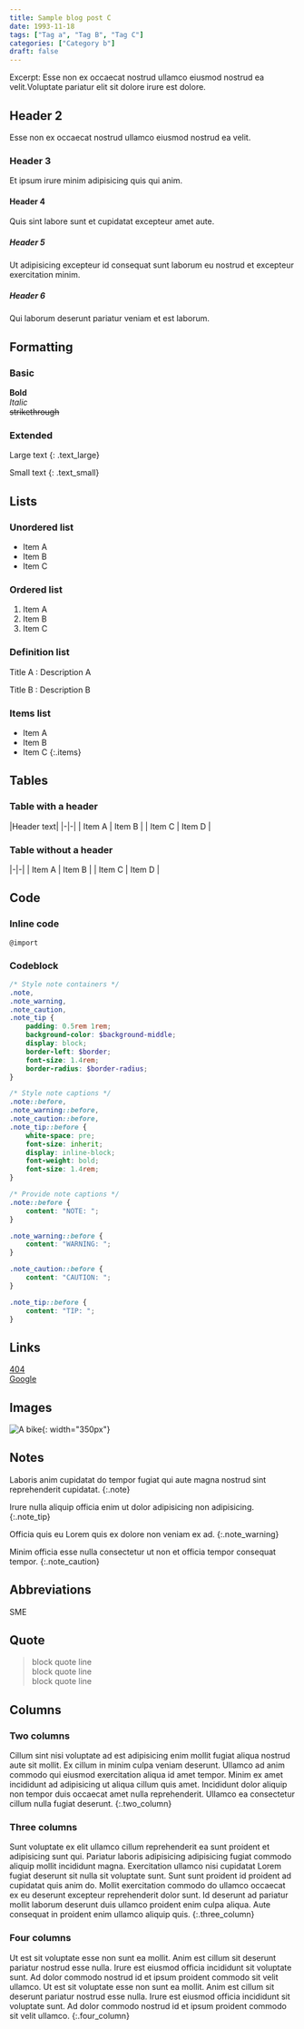 ```yaml
---
title: Sample blog post C
date: 1993-11-18
tags: ["Tag a", "Tag B", "Tag C"]
categories: ["Category b"]
draft: false
---
```


Excerpt: Esse non ex occaecat nostrud ullamco eiusmod nostrud ea velit.Voluptate pariatur elit sit dolore irure est dolore.

## Header 2

Esse non ex occaecat nostrud ullamco eiusmod nostrud ea velit.

### Header 3

Et ipsum irure minim adipisicing quis qui anim.

#### Header 4

Quis sint labore sunt et cupidatat excepteur amet aute.

##### Header 5

Ut adipisicing excepteur id consequat sunt laborum eu nostrud et excepteur exercitation minim.

##### Header 6

Qui laborum deserunt pariatur veniam et est laborum.

## Formatting

### Basic

**Bold**  
*Italic*  
~~strikethrough~~

### Extended

Large text
{: .text_large}

Small text
{: .text_small}

## Lists

### Unordered list

- Item A
- Item B
- Item C

### Ordered list

1. Item A
2. Item B
3. Item C

### Definition list

Title A
: Description A

Title B
: Description B

### Items list

- Item A
- Item B
- Item C
{:.items}

## Tables

### Table with a header

|Header text|
|-|-|
| Item A | Item B |
| Item C | Item D |

### Table without a header

|-|-|
| Item A | Item B |
| Item C | Item D |

## Code

### Inline code

`@import`

### Codeblock

```scss
/* Style note containers */
.note,
.note_warning,
.note_caution,
.note_tip {
    padding: 0.5rem 1rem;
    background-color: $background-middle;
    display: block;
    border-left: $border;
    font-size: 1.4rem;
    border-radius: $border-radius;
}

/* Style note captions */
.note::before,
.note_warning::before,
.note_caution::before,
.note_tip::before {
    white-space: pre;
    font-size: inherit;
    display: inline-block;
    font-weight: bold;
    font-size: 1.4rem;
}

/* Provide note captions */
.note::before {
    content: "NOTE: ";
}

.note_warning::before {
    content: "WARNING: ";
}

.note_caution::before {
    content: "CAUTION: ";
}

.note_tip::before {
    content: "TIP: ";
}
```

## Links

[404](404)  
[Google](https://www.google.com)

## Images

![A bike](/assets/bicycle.jpg){: width="350px"}

## Notes

Laboris anim cupidatat do tempor fugiat qui aute magna nostrud sint reprehenderit cupidatat.
{:.note}

Irure nulla aliquip officia enim ut dolor adipisicing non adipisicing.
{:.note_tip}

Officia quis eu Lorem quis ex dolore non veniam ex ad.
{:.note_warning}

Minim officia esse nulla consectetur ut non et officia tempor consequat tempor.
{:.note_caution}

## Abbreviations

SME

## Quote

> block quote line  
> block quote line  
> block quote line

## Columns

### Two columns

Cillum sint nisi voluptate ad est adipisicing enim mollit fugiat aliqua nostrud aute sit mollit. Ex cillum in minim culpa veniam deserunt. Ullamco ad anim commodo qui eiusmod exercitation aliqua id amet tempor. Minim ex amet incididunt ad adipisicing ut aliqua cillum quis amet. Incididunt dolor aliquip non tempor duis occaecat amet nulla reprehenderit. Ullamco ea consectetur cillum nulla fugiat deserunt.
{:.two_column}

### Three columns

Sunt voluptate ex elit ullamco cillum reprehenderit ea sunt proident et adipisicing sunt qui. Pariatur laboris adipisicing adipisicing fugiat commodo aliquip mollit incididunt magna. Exercitation ullamco nisi cupidatat Lorem fugiat deserunt sit nulla sit voluptate sunt. Sunt sunt proident id proident ad cupidatat quis anim do. Mollit exercitation commodo do ullamco occaecat ex eu deserunt excepteur reprehenderit dolor sunt. Id deserunt ad pariatur mollit laborum deserunt duis ullamco proident enim culpa aliqua. Aute consequat in proident enim ullamco aliquip quis.
{:.three_column}

### Four columns

Ut est sit voluptate esse non sunt ea mollit. Anim est cillum sit deserunt pariatur nostrud esse nulla. Irure est eiusmod officia incididunt sit voluptate sunt. Ad dolor commodo nostrud id et ipsum proident commodo sit velit ullamco. Ut est sit voluptate esse non sunt ea mollit. Anim est cillum sit deserunt pariatur nostrud esse nulla. Irure est eiusmod officia incididunt sit voluptate sunt. Ad dolor commodo nostrud id et ipsum proident commodo sit velit ullamco.
{:.four_column}
